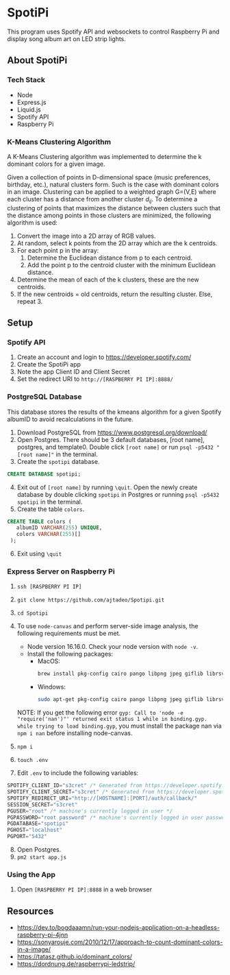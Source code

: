 # SpotiPi
This program uses Spotify API and websockets to control Raspberry Pi and display song album art on LED strip lights.

## About SpotiPi
### Tech Stack
* Node
* Express.js
* Liquid.js
* Spotify API
* Raspberry Pi


### K-Means Clustering Algorithm
A K-Means Clustering algorithm was implemented to determine the k dominant colors for a given image.  

Given a collection of points in D-dimensional space (music preferences, birthday, etc.), natural clusters form. Such is the case with dominant colors in an image. Clustering can be applied to a weighted graph G=(V,E) where each cluster has a distance from another cluster $d_{ij}$. To determine a clustering of points that maximizes the distance between clusters such that the distance among points in those clusters are minimized, the following algorithm is used:

1. Convert the image into a 2D array of RGB values.
2. At random, select k points from the 2D array which are the k centroids.
3. For each point p in the array:
   1. Determine the Euclidean distance from p to each centroid.
   2. Add the point p to the centroid cluster with the minimum Euclidean distance.
4. Determine the mean of each of the k clusters, these are the new centroids.
5. If the new centroids = old centroids, return the resulting cluster. Else, repeat 3.

## Setup
### Spotify API
1. Create an account and login to https://developer.spotify.com/
2. Create the SpotiPi app
3. Note the app Client ID and Client Secret
4. Set the redirect URI to `http://[RASPBERRY PI IP]:8888/`

### PostgreSQL Database
This database stores the results of the kmeans algorithm for a given Spotify albumID to avoid recalculations in the future.
1. Download PostgreSQL from https://www.postgresql.org/download/
2. Open Postgres. There should be 3 default databases, [root name], postgres, and template0. Double click `[root name]` or run `psql -p5432 "[root name]"` in the terminal.
3. Create the `spotipi` database.
  ```sql
  CREATE DATABASE spotipi;
  ```
4. Exit out of `[root name]` by running `\quit`. Open the newly create database by double clicking `spotipi` in Postgres or running  `psql -p5432 spotipi` in the terminal.
5. Create the table `colors`.
  ```sql
  CREATE TABLE colors (
     albumID VARCHAR(255) UNIQUE,
     colors VARCHAR(255)[]
   );
  ```
6. Exit using `\quit`

### Express Server on Raspberry Pi
1. `ssh [RASPBERRY PI IP]`
2. `git clone https://github.com/ajtadeo/Spotipi.git`
3. `cd Spotipi`
4. To use `node-canvas` and perform server-side image analysis, the following requirements must be met.
   * Node version 16.16.0. Check your node version with `node -v`.
   * Install the following packages:
     * MacOS:
       ```sh
       brew install pkg-config cairo pango libpng jpeg giflib librsvg 
       ```
     * Windows:
       ```sh
       sudo apt-get pkg-config cairo pango libpng jpeg giflib librsvg
       ```

   NOTE: If you get the following error `gyp: Call to 'node -e "require('nan')"' returned exit status 1 while in binding.gyp. while trying to load binding.gyp`, you must install the package nan via `npm i nan` before installing node-canvas.
5. `npm i`
6. `touch .env`
7. Edit `.env` to include the following variables:
```js
SPOTIFY_CLIENT_ID="s3cret" /* Generated from https://developer.spotify.com/ */
SPOTIFY_CLIENT_SECRET="s3cret" /* Generated from https://developer.spotify.com/ */
SPOTIFY_REDIRECT_URI="http://[HOSTNAME]:[PORT]/auth/callback/"
SESSION_SECRET="s3cret"
PGUSER="root" /* machine's currently logged in user */
PGPASSWORD="root password" /* machine's currently logged in user password */
PGDATABASE="spotipi"
PGHOST="localhost"
PGPORT="5432"
``` 
8. Open Postgres.
8. `pm2 start app.js`

### Using the App
1. Open `[RASPBERRY PI IP]:8888` in a web browser

## Resources
* https://dev.to/bogdaaamn/run-your-nodejs-application-on-a-headless-raspberry-pi-4jnn
* https://sonyarouje.com/2010/12/17/approach-to-count-dominant-colors-in-a-image/
* https://tatasz.github.io/dominant_colors/
* https://dordnung.de/raspberrypi-ledstrip/
